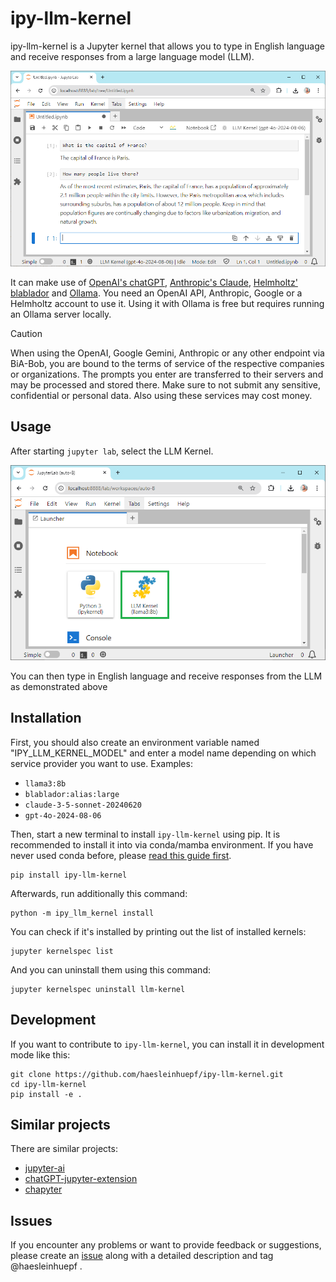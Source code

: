 # ipy-llm-kernel

ipy-llm-kernel is a Jupyter kernel that allows you to type in English language and receive responses from a large language model (LLM).

![img_1.png](docs/images/img_1.png)

It can make use of [OpenAI's chatGPT](https://openai.com/blog/openai-api), [Anthropic's Claude](https://www.anthropic.com/api), [Helmholtz' blablador](https://helmholtz-blablador.fz-juelich.de/) and [Ollama](https://ollama.com). 
You need an OpenAI API, Anthropic, Google or a Helmholtz account to use it.
Using it with Ollama is free but requires running an Ollama server locally.

> [!CAUTION]
> When using the OpenAI, Google Gemini, Anthropic or any other endpoint via BiA-Bob, you are bound to the terms of service 
> of the respective companies or organizations.
> The prompts you enter are transferred to their servers and may be processed and stored there. 
> Make sure to not submit any sensitive, confidential or personal data. Also using these services may cost money.

## Usage

After starting `jupyter lab`, select the LLM Kernel.

![img.png](docs/images/img.png)

You can then type in English language and receive responses from the LLM as demonstrated above


## Installation

First, you should also create an environment variable named "IPY_LLM_KERNEL_MODEL" and enter a model name depending on which service provider you want to use. Examples:
* `llama3:8b`
* `blablador:alias:large`
* `claude-3-5-sonnet-20240620`
* `gpt-4o-2024-08-06`

Then, start a new terminal to install `ipy-llm-kernel` using pip. It is recommended to install it into via conda/mamba environment. If you have never used conda before, please [read this guide first](https://biapol.github.io/blog/mara_lampert/getting_started_with_mambaforge_and_python/readme.html).  

```
pip install ipy-llm-kernel
```

Afterwards, run additionally this command:

```
python -m ipy_llm_kernel install
```

You can check if it's installed by printing out the list of installed kernels:

```
jupyter kernelspec list
```

And you can uninstall them using this command:

```
jupyter kernelspec uninstall llm-kernel
```

## Development

If you want to contribute to `ipy-llm-kernel`, you can install it in development mode like this:

```
git clone https://github.com/haesleinhuepf/ipy-llm-kernel.git
cd ipy-llm-kernel
pip install -e .
```

## Similar projects

There are similar projects:
* [jupyter-ai](https://github.com/jupyterlab/jupyter-ai)
* [chatGPT-jupyter-extension](https://github.com/jflam/chat-gpt-jupyter-extension)
* [chapyter](https://github.com/chapyter/chapyter/)

## Issues

If you encounter any problems or want to provide feedback or suggestions, please create an [issue](https://github.com/haesleinhuepf/ipy-llm-kernel/issues) along with a detailed description and tag @haesleinhuepf .





